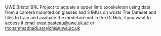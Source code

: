 UWE Bristol BRL Project to actuate a upper limb exoskeleton using data from a camera mounted on glasses and 2 IMUs on wrists
The Dataset and files to train and avaluate the model are not in the GitHub, il you want to access it email evan.pasteau@uwe.uk.ac or mohammadhadi.sarajchi@uwe.ac.uk
